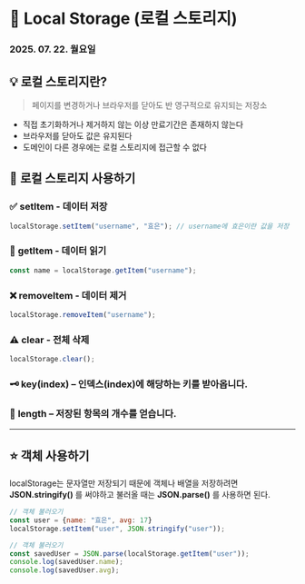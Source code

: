 # 📌 Local Storage (로컬 스토리지)
### 2025. 07. 22. 월요일

## 💡 로컬 스토리지란?
> 페이지를 변경하거나 브라우저를 닫아도 반 영구적으로 유지되는 저장소
- 직접 초기화하거나 제거하지 않는 이상 만료기간은 존재하지 않는다
- 브라우저를 닫아도 값은 유지된다
- 도메인이 다른 경우에는 로컬 스토리지에 접근할 수 없다

## 💪 로컬 스토리지 사용하기
### ✅ __setItem__ - 데이터 저장 
``` javascript 
localStorage.setItem("username", "효은"); // username에 효은이란 값을 저장 
```

### 📖 __getItem__ - 데이터 읽기
``` javascript 
const name = localStorage.getItem("username"); 
```

### ❌ __removeItem__ - 데이터 제거
``` javascript
localStorage.removeItem("username");
```

### ⚠️ __clear__ - 전체 삭제
``` javascript
localStorage.clear();
```
### 🗝️ __key(index)__ – 인덱스(index)에 해당하는 키를 받아옵니다.
### 💠 __length__ – 저장된 항목의 개수를 얻습니다.
***
## ⭐ 객체 사용하기
localStorage는 문자열만 저장되기 때문에
객체나 배열을 저장하려면 __JSON.stringify()__ 를 써야하고
불러올 때는 __JSON.parse()__ 를 사용하면 된다.

``` javascript
// 객체 불러오기
const user = {name: "효은", avg: 17}
localStorage.setItem("user", JSON.stringify("user"));

// 객체 불러오기
const savedUser = JSON.parse(localStorage.getItem("user"));
console.log(savedUser.name);
console.log(savedUser.avg);
```
